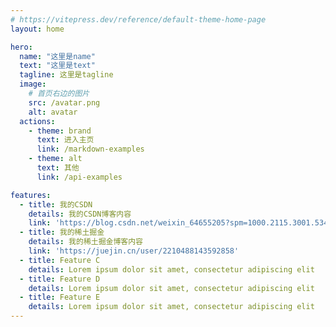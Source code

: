 ```yaml
---
# https://vitepress.dev/reference/default-theme-home-page
layout: home

hero:
  name: "这里是name"
  text: "这里是text"
  tagline: 这里是tagline
  image:
    # 首页右边的图片
    src: /avatar.png
    alt: avatar 
  actions:
    - theme: brand
      text: 进入主页
      link: /markdown-examples
    - theme: alt
      text: 其他
      link: /api-examples

features:
  - title: 我的CSDN
    details: 我的CSDN博客内容
    link: 'https://blog.csdn.net/weixin_64655205?spm=1000.2115.3001.5343'
  - title: 我的稀土掘金
    details: 我的稀土掘金博客内容
    link: 'https://juejin.cn/user/2210488143592858'
  - title: Feature C
    details: Lorem ipsum dolor sit amet, consectetur adipiscing elit
  - title: Feature D
    details: Lorem ipsum dolor sit amet, consectetur adipiscing elit
  - title: Feature E
    details: Lorem ipsum dolor sit amet, consectetur adipiscing elit
---
```


